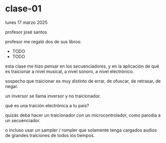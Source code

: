 # clase-01

lunes 17 marzo 2025

profesor josé santos

profesor me regaló dos de sus libros:

* TODO
* TODO

esta clase me hizo pensar en los secuenciadores, y en la aplicación de qué es traicionar a nivel musical, a nivel sonoro, a nivel electrónico.

sospecho que traicionar es muy distinto de errar, de ofuscar, de retrasar, de negar.

un inversor se llama inversor y no traicionador.

qué es una traición electrónica a tu país?

quizás deba hacer un traicionador con un microcontrolador, como parodia a un secuenciador.

o incluso usar un sampler / rompler que solamente tenga cargados audios de grandes traiciones de todos los tiempos.
